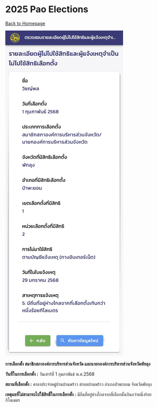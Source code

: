 # 2025 Pao Elections

[ Back to Homepage ](https://witchapolinaksorn.github.io)

![pao-election](/img/pao-election.jpg)

**การเลือกตั้ง สมาชิกสภาองค์การบริหารส่วนจังหวัด และนายกองค์การบริหารส่วนจังหวัดพัทลุง**


**วันที่ในการเลือกตั้ง :** วันเสาร์ที่ 1 กุมภาพันธ์ พ.ศ.2568


**สถานที่เลือกตั้ง :** ศาลาประจำหมู่บ้านบ้านพร้าว ตำบลบ้านพร้าว อำเภอป่าพะยอม จังหวัดพัทลุง


**เหตุผลที่ไม่สามารถไปใช้สิทธิ์ในการเลือกตั้ง :** มีถิ่นที่อยู่ห่างไกลจากที่เลือกตั้งเกินกว่าหนึ่งร้อยกิโลเมตร